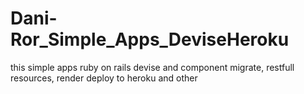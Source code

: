 # Dani-Ror_Simple_Apps_DeviseHeroku
this simple apps ruby on rails devise and component migrate, restfull resources, render deploy to heroku and other
